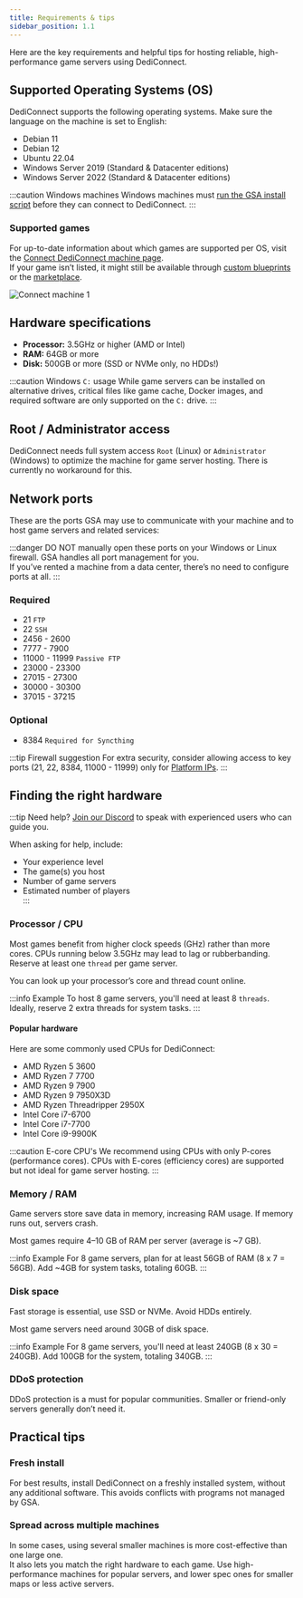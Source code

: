 ```yaml
---
title: Requirements & tips
sidebar_position: 1.1
---
```


Here are the key requirements and helpful tips for hosting reliable, high-performance game servers using DediConnect.

## Supported Operating Systems (OS)

DediConnect supports the following operating systems. Make sure the language on the machine is set to English:

- Debian 11  
- Debian 12  
- Ubuntu 22.04  
- Windows Server 2019 (Standard & Datacenter editions)  
- Windows Server 2022 (Standard & Datacenter editions)  

:::caution Windows machines
Windows machines must [run the GSA install script](/getting_started/dediconnect/installation#prepare-a-windows-machine) before they can connect to DediConnect.
:::

### Supported games

For up-to-date information about which games are supported per OS, visit the [Connect DediConnect machine page](https://dash.gameserverapp.com/order/machine).  
If your game isn’t listed, it might still be available through [custom blueprints](/dashboard/blueprints/getting_started) or the [marketplace](https://dash.gameserverapp.com/marketplace).

![Connect machine 1](/img/getting_started/dediconnect/installation/game_support_os.jpg)

## Hardware specifications

- **Processor:** 3.5GHz or higher (AMD or Intel)  
- **RAM:** 64GB or more  
- **Disk:** 500GB or more (SSD or NVMe only, no HDDs!)

:::caution Windows `C:` usage
While game servers can be installed on alternative drives, critical files like game cache, Docker images, and required software are only supported on the `C:` drive.
:::

## Root / Administrator access

DediConnect needs full system access `Root` (Linux) or `Administrator` (Windows) to optimize the machine for game server hosting. There is currently no workaround for this.

## Network ports

These are the ports GSA may use to communicate with your machine and to host game servers and related services:

:::danger
DO NOT manually open these ports on your Windows or Linux firewall. GSA handles all port management for you.  
If you’ve rented a machine from a data center, there’s no need to configure ports at all.
:::

### Required

- 21 `FTP`  
- 22 `SSH`  
- 2456 - 2600  
- 7777 - 7900  
- 11000 - 11999 `Passive FTP`  
- 23000 - 23300  
- 27015 - 27300  
- 30000 - 30300  
- 37015 - 37215  

### Optional

- 8384 `Required for Syncthing`

:::tip Firewall suggestion
For extra security, consider allowing access to key ports (21, 22, 8384, 11000 - 11999) only for [Platform IPs](/getting_started/security#platform-ips).
:::

## Finding the right hardware

:::tip Need help?
[Join our Discord](https://www.gameserverapp.com/join-discord) to speak with experienced users who can guide you.

When asking for help, include:
- Your experience level  
- The game(s) you host  
- Number of game servers  
- Estimated number of players  
:::

### Processor / CPU

Most games benefit from higher clock speeds (GHz) rather than more cores. CPUs running below 3.5GHz may lead to lag or rubberbanding.  
Reserve at least one `thread` per game server.

You can look up your processor’s core and thread count online.

:::info Example
To host 8 game servers, you'll need at least 8 `threads`. Ideally, reserve 2 extra threads for system tasks.
:::

#### Popular hardware

Here are some commonly used CPUs for DediConnect:

- AMD Ryzen 5 3600  
- AMD Ryzen 7 7700  
- AMD Ryzen 9 7900  
- AMD Ryzen 9 7950X3D  
- AMD Ryzen Threadripper 2950X  
- Intel Core i7-6700  
- Intel Core i7-7700  
- Intel Core i9-9900K  

:::caution E-core CPU's
We recommend using CPUs with only P-cores (performance cores). CPUs with E-cores (efficiency cores) are supported but not ideal for game server hosting.
:::

### Memory / RAM

Game servers store save data in memory, increasing RAM usage. If memory runs out, servers crash.

Most games require 4–10 GB of RAM per server (average is ~7 GB).

:::info Example
For 8 game servers, plan for at least 56GB of RAM (8 x 7 = 56GB). Add ~4GB for system tasks, totaling 60GB.
:::

### Disk space

Fast storage is essential, use SSD or NVMe. Avoid HDDs entirely.

Most game servers need around 30GB of disk space.

:::info Example
For 8 game servers, you'll need at least 240GB (8 x 30 = 240GB). Add 100GB for the system, totaling 340GB.
:::

### DDoS protection

DDoS protection is a must for popular communities. Smaller or friend-only servers generally don’t need it.

## Practical tips

### Fresh install

For best results, install DediConnect on a freshly installed system, without any additional software. This avoids conflicts with programs not managed by GSA.

### Spread across multiple machines

In some cases, using several smaller machines is more cost-effective than one large one.  
It also lets you match the right hardware to each game. Use high-performance machines for popular servers, and lower spec ones for smaller maps or less active servers.
